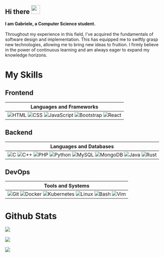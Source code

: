 ## Hi there <img src="https://github.com/TheDudeThatCode/TheDudeThatCode/blob/master/Assets/Hi.gif" width="29px"> 
<strong> I am Gabriele, a Computer Science student. </strong> 
<br/><br/>
Throughout my experience in this field, I've acquired the fundamentals of software design and implementation. This has equipped me to swiftly grasp new technologies, allowing me to bring new ideas to fruition. I firmly believe in the power of continuous learning and am always eager to expand my knowledge horizons.

# My Skills

## Frontend

| Languages and Frameworks |
|--------------------------|
| ![HTML](https://skillicons.dev/icons?i=html) ![CSS](https://skillicons.dev/icons?i=css) ![JavaScript](https://skillicons.dev/icons?i=js) ![Bootstrap](https://skillicons.dev/icons?i=bootstrap) ![React](https://skillicons.dev/icons?i=react) |

## Backend

| Languages and Databases |
|-------------------------|
| ![C](https://skillicons.dev/icons?i=c) ![C++](https://skillicons.dev/icons?i=cpp) ![PHP](https://skillicons.dev/icons?i=php) ![Python](https://skillicons.dev/icons?i=python) ![MySQL](https://skillicons.dev/icons?i=mysql) ![MongoDB](https://skillicons.dev/icons?i=mongodb) ![Java](https://skillicons.dev/icons?i=java) ![Rust](https://skillicons.dev/icons?i=rust) |

## DevOps

| Tools and Systems |
|-------------------|
| ![Git](https://skillicons.dev/icons?i=git) ![Docker](https://skillicons.dev/icons?i=docker) ![Kubernetes](https://skillicons.dev/icons?i=kubernetes) ![Linux](https://skillicons.dev/icons?i=linux) ![Bash](https://skillicons.dev/icons?i=bash) ![Vim](https://skillicons.dev/icons?i=vim) |


# Github Stats

![](https://github-readme-stats.vercel.app/api?username=gabrielemigliorinii&theme=dark&hide_border=false&include_all_commits=true&count_private=true)
<br/><br/>
![](https://github-readme-streak-stats.herokuapp.com/?user=gabrielemigliorinii&theme=dark&hide_border=false)
<br/><br/>
![](https://github-readme-stats.vercel.app/api/top-langs/?username=gabrielemigliorinii&theme=dark&hide_border=false&include_all_commits=true&count_private=true&layout=compact)

